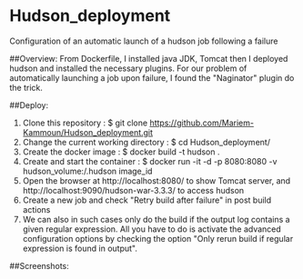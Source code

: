 # Hudson_deployment
Configuration of an automatic launch of a hudson job following a failure

##Overview:
From Dockerfile, I installed java JDK, Tomcat then I deployed hudson and installed the necessary plugins. For our problem of automatically launching a job upon failure, I found the "Naginator" plugin do the trick.

##Deploy:
1. Clone this repository : $ git clone https://github.com/Mariem-Kammoun/Hudson_deployment.git
2. Change the current working directory : $ cd Hudson_deployment/
3. Create the docker image : $ docker build -t hudson . 
4. Create and start the container : $ docker run -it -d -p 8080:8080 -v hudson_volume:/.hudson image_id
5. Open the browser at http://localhost:8080/ to show Tomcat server, and http://localhost:9090/hudson-war-3.3.3/ to access hudson
6. Create a new job and check "Retry build after failure" in post build actions
7. We can also in such cases only do the build if the output log contains a given regular expression. All you have to do is activate the advanced configuration options by checking the option "Only rerun build if regular expression is found in output".

##Screenshots:

 
